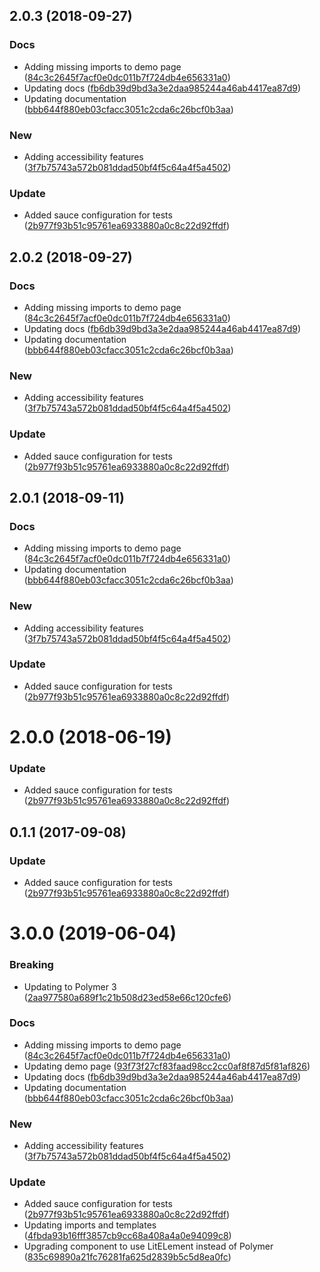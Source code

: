 <a name="2.0.3"></a>
## 2.0.3 (2018-09-27)


### Docs

* Adding missing imports to demo page ([84c3c2645f7acf0e0dc011b7f724db4e656331a0](https://github.com/advanced-rest-client/http-method-label/commit/84c3c2645f7acf0e0dc011b7f724db4e656331a0))
* Updating docs ([fb6db39d9bd3a3e2daa985244a46ab4417ea87d9](https://github.com/advanced-rest-client/http-method-label/commit/fb6db39d9bd3a3e2daa985244a46ab4417ea87d9))
* Updating documentation ([bbb644f880eb03cfacc3051c2cda6c26bcf0b3aa](https://github.com/advanced-rest-client/http-method-label/commit/bbb644f880eb03cfacc3051c2cda6c26bcf0b3aa))

### New

* Adding accessibility features ([3f7b75743a572b081ddad50bf4f5c64a4f5a4502](https://github.com/advanced-rest-client/http-method-label/commit/3f7b75743a572b081ddad50bf4f5c64a4f5a4502))

### Update

* Added sauce configuration for tests ([2b977f93b51c95761ea6933880a0c8c22d92ffdf](https://github.com/advanced-rest-client/http-method-label/commit/2b977f93b51c95761ea6933880a0c8c22d92ffdf))



<a name="2.0.2"></a>
## 2.0.2 (2018-09-27)


### Docs

* Adding missing imports to demo page ([84c3c2645f7acf0e0dc011b7f724db4e656331a0](https://github.com/advanced-rest-client/http-method-label/commit/84c3c2645f7acf0e0dc011b7f724db4e656331a0))
* Updating docs ([fb6db39d9bd3a3e2daa985244a46ab4417ea87d9](https://github.com/advanced-rest-client/http-method-label/commit/fb6db39d9bd3a3e2daa985244a46ab4417ea87d9))
* Updating documentation ([bbb644f880eb03cfacc3051c2cda6c26bcf0b3aa](https://github.com/advanced-rest-client/http-method-label/commit/bbb644f880eb03cfacc3051c2cda6c26bcf0b3aa))

### New

* Adding accessibility features ([3f7b75743a572b081ddad50bf4f5c64a4f5a4502](https://github.com/advanced-rest-client/http-method-label/commit/3f7b75743a572b081ddad50bf4f5c64a4f5a4502))

### Update

* Added sauce configuration for tests ([2b977f93b51c95761ea6933880a0c8c22d92ffdf](https://github.com/advanced-rest-client/http-method-label/commit/2b977f93b51c95761ea6933880a0c8c22d92ffdf))



<a name="2.0.1"></a>
## 2.0.1 (2018-09-11)


### Docs

* Adding missing imports to demo page ([84c3c2645f7acf0e0dc011b7f724db4e656331a0](https://github.com/advanced-rest-client/http-method-label/commit/84c3c2645f7acf0e0dc011b7f724db4e656331a0))
* Updating documentation ([bbb644f880eb03cfacc3051c2cda6c26bcf0b3aa](https://github.com/advanced-rest-client/http-method-label/commit/bbb644f880eb03cfacc3051c2cda6c26bcf0b3aa))

### New

* Adding accessibility features ([3f7b75743a572b081ddad50bf4f5c64a4f5a4502](https://github.com/advanced-rest-client/http-method-label/commit/3f7b75743a572b081ddad50bf4f5c64a4f5a4502))

### Update

* Added sauce configuration for tests ([2b977f93b51c95761ea6933880a0c8c22d92ffdf](https://github.com/advanced-rest-client/http-method-label/commit/2b977f93b51c95761ea6933880a0c8c22d92ffdf))



<a name="2.0.0"></a>
# 2.0.0 (2018-06-19)


### Update

* Added sauce configuration for tests ([2b977f93b51c95761ea6933880a0c8c22d92ffdf](https://github.com/advanced-rest-client/http-method-label/commit/2b977f93b51c95761ea6933880a0c8c22d92ffdf))



<a name="0.1.1"></a>
## 0.1.1 (2017-09-08)


### Update

* Added sauce configuration for tests ([2b977f93b51c95761ea6933880a0c8c22d92ffdf](https://github.com/advanced-rest-client/http-method-label/commit/2b977f93b51c95761ea6933880a0c8c22d92ffdf))



# 3.0.0 (2019-06-04)


### Breaking

* Updating to Polymer 3 ([2aa977580a689f1c21b508d23ed58e66c120cfe6](https://github.com/advanced-rest-client/http-method-label/commit/2aa977580a689f1c21b508d23ed58e66c120cfe6))

### Docs

* Adding missing imports to demo page ([84c3c2645f7acf0e0dc011b7f724db4e656331a0](https://github.com/advanced-rest-client/http-method-label/commit/84c3c2645f7acf0e0dc011b7f724db4e656331a0))
* Updating demo page ([93f73f27cf83faad98cc2cc0af8f87d5f81af826](https://github.com/advanced-rest-client/http-method-label/commit/93f73f27cf83faad98cc2cc0af8f87d5f81af826))
* Updating docs ([fb6db39d9bd3a3e2daa985244a46ab4417ea87d9](https://github.com/advanced-rest-client/http-method-label/commit/fb6db39d9bd3a3e2daa985244a46ab4417ea87d9))
* Updating documentation ([bbb644f880eb03cfacc3051c2cda6c26bcf0b3aa](https://github.com/advanced-rest-client/http-method-label/commit/bbb644f880eb03cfacc3051c2cda6c26bcf0b3aa))

### New

* Adding accessibility features ([3f7b75743a572b081ddad50bf4f5c64a4f5a4502](https://github.com/advanced-rest-client/http-method-label/commit/3f7b75743a572b081ddad50bf4f5c64a4f5a4502))

### Update

* Added sauce configuration for tests ([2b977f93b51c95761ea6933880a0c8c22d92ffdf](https://github.com/advanced-rest-client/http-method-label/commit/2b977f93b51c95761ea6933880a0c8c22d92ffdf))
* Updating imports and templates ([4fbda93b16fff3857cb9cc68a408a4a0e94099c8](https://github.com/advanced-rest-client/http-method-label/commit/4fbda93b16fff3857cb9cc68a408a4a0e94099c8))
* Upgrading component to use LitELement instead of Polymer ([835c69890a21fc76281fa625d2839b5c5d8ea0fc](https://github.com/advanced-rest-client/http-method-label/commit/835c69890a21fc76281fa625d2839b5c5d8ea0fc))



